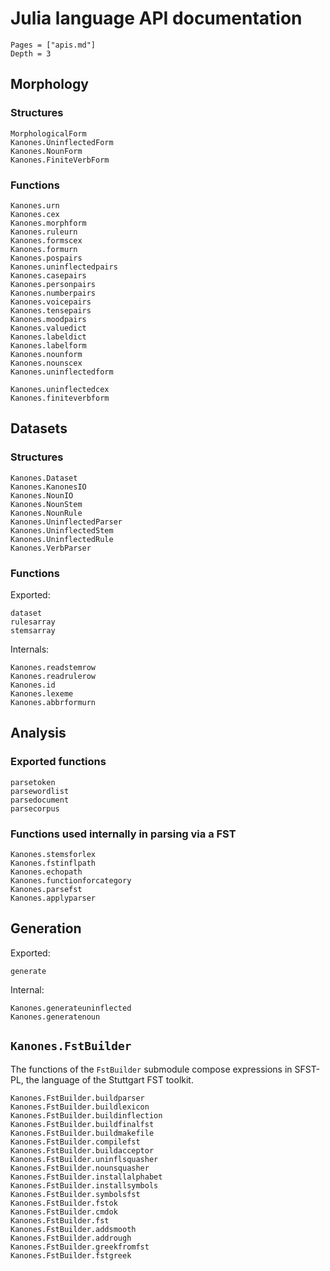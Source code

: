 
# Julia language API documentation


```@contents
Pages = ["apis.md"]
Depth = 3
```
## Morphology

### Structures

```@docs
MorphologicalForm
Kanones.UninflectedForm
Kanones.NounForm
Kanones.FiniteVerbForm
```


### Functions

```@docs
Kanones.urn
Kanones.cex
Kanones.morphform
Kanones.ruleurn
Kanones.formscex
Kanones.formurn
Kanones.pospairs
Kanones.uninflectedpairs
Kanones.casepairs
Kanones.personpairs
Kanones.numberpairs
Kanones.voicepairs
Kanones.tensepairs
Kanones.moodpairs
Kanones.valuedict
Kanones.labeldict
Kanones.labelform
Kanones.nounform
Kanones.nounscex
Kanones.uninflectedform

Kanones.uninflectedcex
Kanones.finiteverbform

```

## Datasets

### Structures

```@docs
Kanones.Dataset
Kanones.KanonesIO
Kanones.NounIO
Kanones.NounStem
Kanones.NounRule
Kanones.UninflectedParser
Kanones.UninflectedStem
Kanones.UninflectedRule
Kanones.VerbParser
```

### Functions


Exported: 

```@docs
dataset
rulesarray
stemsarray
```

Internals:

```@docs
Kanones.readstemrow
Kanones.readrulerow
Kanones.id
Kanones.lexeme
Kanones.abbrformurn
```


## Analysis

### Exported functions

```@docs
parsetoken
parsewordlist
parsedocument
parsecorpus
```

### Functions used internally in parsing via a FST

```@docs
Kanones.stemsforlex
Kanones.fstinflpath
Kanones.echopath
Kanones.functionforcategory
Kanones.parsefst
Kanones.applyparser
```

## Generation


Exported:

```@docs
generate
```

Internal:
```@docs
Kanones.generateuninflected
Kanones.generatenoun
```

## `Kanones.FstBuilder`

The functions of the `FstBuilder` submodule compose expressions in SFST-PL, the language of the Stuttgart FST toolkit.

```@docs
Kanones.FstBuilder.buildparser
Kanones.FstBuilder.buildlexicon
Kanones.FstBuilder.buildinflection
Kanones.FstBuilder.buildfinalfst
Kanones.FstBuilder.buildmakefile
Kanones.FstBuilder.compilefst
Kanones.FstBuilder.buildacceptor
Kanones.FstBuilder.uninflsquasher
Kanones.FstBuilder.nounsquasher
Kanones.FstBuilder.installalphabet
Kanones.FstBuilder.installsymbols
Kanones.FstBuilder.symbolsfst
Kanones.FstBuilder.fstok
Kanones.FstBuilder.cmdok
Kanones.FstBuilder.fst
Kanones.FstBuilder.addsmooth
Kanones.FstBuilder.addrough
Kanones.FstBuilder.greekfromfst
Kanones.FstBuilder.fstgreek
```
